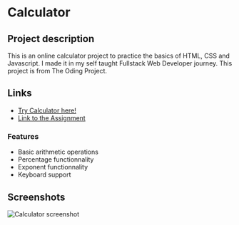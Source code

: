 # Calculator

## Project description

This is an online calculator project to practice the basics of HTML, CSS and Javascript. I made it in my self taught Fullstack Web Developer journey. This project is from The Oding Project.

## Links

- [Try Calculator here!](https://nyf005.github.io/calculator/)
- [Link to the Assignment](https://www.theodinproject.com/lessons/foundations-calculator)

### Features

- Basic arithmetic operations
- Percentage functionnality
- Exponent functionnality
- Keyboard support

## Screenshots

![Calculator screenshot](https://user-images.githubusercontent.com/32721495/170151218-7f0ba856-eb6e-4ed7-a3bc-617c88ae6381.png)
